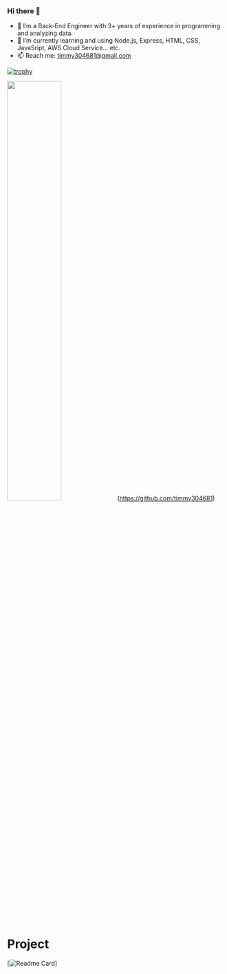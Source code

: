 ### Hi there 👋


- 🔭 I’m a Back-End Engineer with 3+ years of experience in programming and analyzing data.
- 🌱 I’m currently learning and using Node.js, Express, HTML, CSS, JavaSript, AWS Cloud Service... etc.
- 📫 Reach me: timmy304681@gmail.com

[![trophy](https://github-profile-trophy.vercel.app/?username=timmy304681&theme=discord&no-bg=true&no-frame=true)](https://github.com/ryo-ma/github-profile-trophy)

<img src="https://github-readme-stats.vercel.app/api?username=timmy304681&show_icons=true&hide=contribs" width=50%> (https://github.com/timmy304681)

# Project
[![Readme Card](https://github-readme-stats.vercel.app/api/pin/?username=timmy304681&repo=trademap)]

<!--
**timmy304681/timmy304681** is a ✨ _special_ ✨ repository because its `README.md` (this file) appears on your GitHub profile.

Here are some ideas to get you started:

- 🔭 I’m currently working on ...
- 🌱 I’m currently learning ...
- 👯 I’m looking to collaborate on ...
- 🤔 I’m looking for help with ...
- 💬 Ask me about ...
- 📫 How to reach me: ...
- 😄 Pronouns: ...
- ⚡ Fun fact: ...
-->
